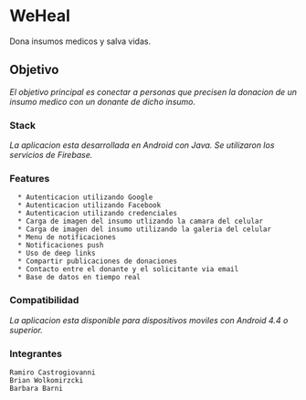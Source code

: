 # WeHeal

Dona insumos medicos y salva vidas.

## Objetivo

_El objetivo principal es conectar a personas que precisen la donacion de un insumo medico con un donante de dicho insumo._

### Stack

_La aplicacion esta desarrollada en Android con Java. Se utilizaron los servicios de Firebase._

### Features

```
  * Autenticacion utilizando Google
  * Autenticacion utilizando Facebook
  * Autenticacion utilizando credenciales
  * Carga de imagen del insumo utlizando la camara del celular
  * Carga de imagen del insumo utilizando la galeria del celular
  * Menu de notificaciones
  * Notificaciones push
  * Uso de deep links
  * Compartir publicaciones de donaciones
  * Contacto entre el donante y el solicitante via email
  * Base de datos en tiempo real
```

### Compatibilidad

_La aplicacion esta disponible para dispositivos moviles con Android 4.4 o superior._

### Integrantes


```
Ramiro Castrogiovanni
Brian Wolkomirzcki
Barbara Barni
```
